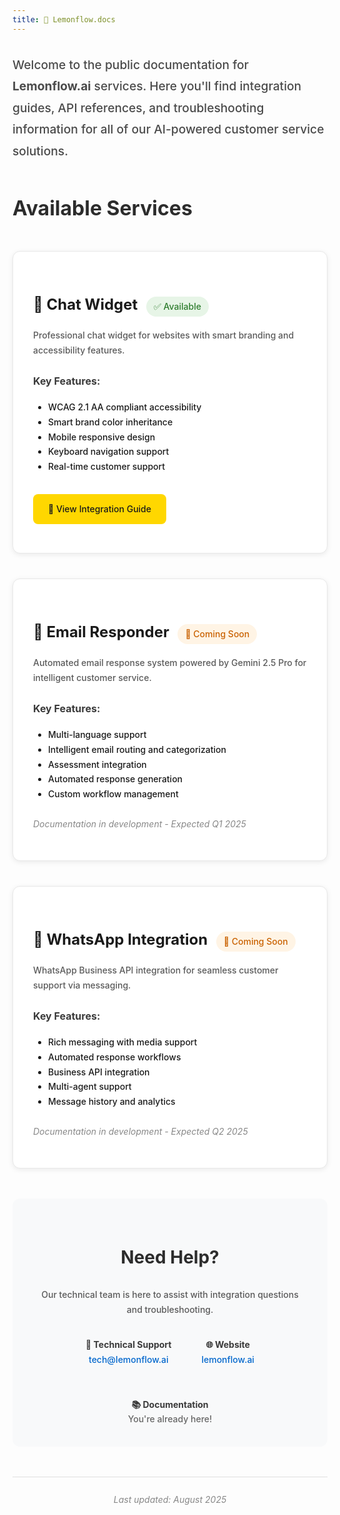 ```yaml
---
title: 🍋 Lemonflow.docs
---
```


<style>
  h1 {
    font-family: 'Raleway', -apple-system, BlinkMacSystemFont, 'Segoe UI', Roboto, sans-serif !important;
    font-weight: 600 !important;
    font-size: 2.5rem !important;
    margin-bottom: 1.5rem !important;
    color: #1a1a1a !important;
  }
  
  .docs, body {
    font-family: 'Raleway', -apple-system, BlinkMacSystemFont, 'Segoe UI', Roboto, sans-serif !important;
    font-weight: 450 !important;
    line-height: 1.7 !important;
  }
  
  .service-card {
    margin: 2.5rem 0;
    padding: 2rem;
    background: #ffffff;
    border-radius: 12px;
    box-shadow: 0 2px 8px rgba(0, 0, 0, 0.08);
    border: 1px solid #e8e8e8;
    transition: transform 0.2s, box-shadow 0.2s;
  }
  
  .service-card:hover {
    transform: translateY(-2px);
    box-shadow: 0 4px 12px rgba(0, 0, 0, 0.12);
  }
  
  .status-badge {
    display: inline-block;
    padding: 0.25rem 0.75rem;
    border-radius: 20px;
    font-size: 0.875rem;
    font-weight: 500;
    margin-left: 0.5rem;
  }
  
  .status-available {
    background: #e7f5e7;
    color: #2e7d2e;
  }
  
  .status-coming {
    background: #fff4e5;
    color: #c96100;
  }
  
  .feature-list {
    margin: 1rem 0;
    padding-left: 1.5rem;
  }
  
  .cta-button {
    display: inline-block;
    padding: 0.75rem 1.5rem;
    background: #ffd700;
    color: #1a1a1a;
    text-decoration: none;
    border-radius: 8px;
    font-weight: 500;
    transition: background 0.2s;
    margin-top: 1rem;
  }
  
  .cta-button:hover {
    background: #ffed4e;
  }
  
  .contact-section {
    background: #f8f9fa;
    padding: 2rem;
    border-radius: 12px;
    margin: 3rem 0 2rem 0;
    text-align: center;
  }
</style>

<div class="docs">

<p style="font-size: 1.2rem; color: #4a4a4a; margin: 2rem 0; line-height: 1.8;">
Welcome to the public documentation for <strong>Lemonflow.ai</strong> services. Here you'll find integration guides, API references, and troubleshooting information for all of our AI-powered customer service solutions.
</p>

<h2 style="font-size: 2rem; margin: 3rem 0 2rem 0; color: #2c2c2c;">Available Services</h2>

<div class="service-card">
  <h3 style="font-size: 1.5rem; margin-bottom: 1rem; color: #1a1a1a;">
    💬 Chat Widget 
    <span class="status-badge status-available">✅ Available</span>
  </h3>
  
  <p style="color: #5a5a5a; margin-bottom: 1.5rem;">
    Professional chat widget for websites with smart branding and accessibility features.
  </p>
  
  <h4 style="font-size: 1rem; margin-bottom: 0.75rem; color: #3a3a3a;">Key Features:</h4>
  <ul class="feature-list">
    <li>WCAG 2.1 AA compliant accessibility</li>
    <li>Smart brand color inheritance</li>
    <li>Mobile responsive design</li>
    <li>Keyboard navigation support</li>
    <li>Real-time customer support</li>
  </ul>
  
  <a href="widget/integration" class="cta-button">📖 View Integration Guide</a>
</div>

<div class="service-card">
  <h3 style="font-size: 1.5rem; margin-bottom: 1rem; color: #1a1a1a;">
    📧 Email Responder
    <span class="status-badge status-coming">🔄 Coming Soon</span>
  </h3>
  
  <p style="color: #5a5a5a; margin-bottom: 1.5rem;">
    Automated email response system powered by Gemini 2.5 Pro for intelligent customer service.
  </p>
  
  <h4 style="font-size: 1rem; margin-bottom: 0.75rem; color: #3a3a3a;">Key Features:</h4>
  <ul class="feature-list">
    <li>Multi-language support</li>
    <li>Intelligent email routing and categorization</li>
    <li>Assessment integration</li>
    <li>Automated response generation</li>
    <li>Custom workflow management</li>
  </ul>
  
  <p style="color: #888; font-style: italic; margin-top: 1.5rem;">
    Documentation in development - Expected Q1 2025
  </p>
</div>

<div class="service-card">
  <h3 style="font-size: 1.5rem; margin-bottom: 1rem; color: #1a1a1a;">
    📱 WhatsApp Integration
    <span class="status-badge status-coming">🔄 Coming Soon</span>
  </h3>
  
  <p style="color: #5a5a5a; margin-bottom: 1.5rem;">
    WhatsApp Business API integration for seamless customer support via messaging.
  </p>
  
  <h4 style="font-size: 1rem; margin-bottom: 0.75rem; color: #3a3a3a;">Key Features:</h4>
  <ul class="feature-list">
    <li>Rich messaging with media support</li>
    <li>Automated response workflows</li>
    <li>Business API integration</li>
    <li>Multi-agent support</li>
    <li>Message history and analytics</li>
  </ul>
  
  <p style="color: #888; font-style: italic; margin-top: 1.5rem;">
    Documentation in development - Expected Q2 2025
  </p>
</div>

<div class="contact-section">
  <h2 style="font-size: 1.75rem; margin-bottom: 1.5rem; color: #2c2c2c;">Need Help?</h2>
  
  <p style="color: #5a5a5a; margin-bottom: 2rem;">
    Our technical team is here to assist with integration questions and troubleshooting.
  </p>
  
  <div style="display: flex; justify-content: center; gap: 3rem; flex-wrap: wrap;">
    <div>
      <strong style="color: #3a3a3a;">📧 Technical Support</strong><br>
      <a href="mailto:tech@lemonflow.ai" style="color: #0066cc; text-decoration: none;">tech@lemonflow.ai</a>
    </div>
    <div>
      <strong style="color: #3a3a3a;">🌐 Website</strong><br>
      <a href="https://lemonflow.ai/" style="color: #0066cc; text-decoration: none;">lemonflow.ai</a>
    </div>
    <div>
      <strong style="color: #3a3a3a;">📚 Documentation</strong><br>
      <span style="color: #666;">You're already here!</span>
    </div>
  </div>
</div>

<div style="text-align: center; color: #888; font-size: 0.875rem; margin-top: 3rem; padding-top: 1.5rem; border-top: 1px solid #e0e0e0;">
  <p style="margin: 0;"><em>Last updated: August 2025</em></p>
</div>

</div>